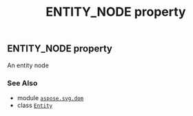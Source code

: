 ﻿---
title: ENTITY_NODE property
second_title: Aspose.SVG for Python via .NET API References
description: 
type: docs
weight: 260
url: /python-net/aspose.svg.dom/entity/entity_node/
is_root: false
---

## ENTITY_NODE property


An entity node

### See Also
* module [`aspose.svg.dom`](../../)
* class [`Entity`](/svg/python-net/aspose.svg.dom/entity)
